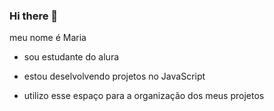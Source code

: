 ### Hi there 👋
meu nome é Maria

* sou estudante do alura

* estou deselvolvendo projetos no JavaScript

* utilizo esse espaço para a organização dos meus projetos
  
<!--
**Millayya/Millayya** is a ✨ _special_ ✨ repository because its `README.md` (this file) appears on your GitHub profile.

Here are some ideas to get you started:

- 🔭 I’m currently working on ...
- 🌱 I’m currently learning ...
- 👯 I’m looking to collaborate on ...
- 🤔 I’m looking for help with ...
- 💬 Ask me about ...
- 📫 How to reach me: ...
- 😄 Pronouns: ...
- ⚡ Fun fact: ...
-->
